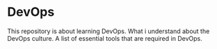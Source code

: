 # DevOps
This repository is about learning DevOps.
What i understand about the DevOps culture.
A list of essential tools that are required in DevOps.
